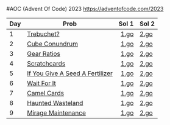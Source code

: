 #AOC (Advent Of Code) 2023
https://adventofcode.com/2023

| Day |Prob         | Sol 1            | Sol 2 |
| -----|-------- |-------------:| -----|
| 1 | [Trebuchet?](https://adventofcode.com/2023/day/1)| [1.go](./day1/solution/part1.go) | [2.go](./day1/solution/part2.go) |
| 2 | [Cube Conundrum](https://adventofcode.com/2023/day/2) | [1.go](./day2/solution/part1.go) | [2.go](./day2/solution/part2.go) |
| 3 | [Gear Ratios](https://adventofcode.com/2023/day/3) | [1.go](./day3/solution/part1.go) | [2.go](./day3/solution/part2.go) |
| 4 | [Scratchcards](https://adventofcode.com/2023/day/4) | [1.go](./day4/solution/part1.go) | [2.go](./day4/solution/part2.go) |
| 5 | [If You Give A Seed A Fertilizer](https://adventofcode.com/2023/day/5) | [1.go](./day5/solution/part1.go) | [2.go](./day5/solution/part2.go) |
| 6 | [Wait For It](https://adventofcode.com/2023/day/6) | [1.go](./day6/solution/part1.go) | [2.go](./day6/solution/part2.go) |
| 7 | [Camel Cards](https://adventofcode.com/2023/day/7) | [1.go](./day7/solution/part1.go) | [2.go](./day7/solution/part2.go) |
| 8 | [Haunted Wasteland](https://adventofcode.com/2023/day/8) | [1.go](./day8/solution/part1.go) | [2.go](./day8/solution/part2.go) |
| 9 | [Mirage Maintenance](https://adventofcode.com/2023/day/9) | [1.go](./day9/solution/part1.go) | [2.go](./day9/solution/part2.go) |
